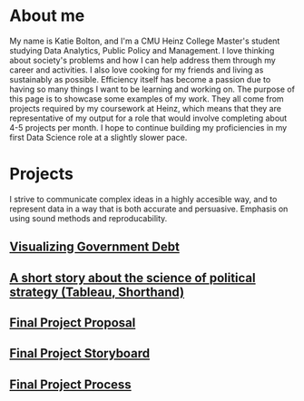 # About me
My name is Katie Bolton, and I'm a CMU Heinz College Master's student studying Data Analytics, Public Policy and Management. I love thinking about society's problems and how I can help address them through my career and activities. I also love cooking for my friends and living as sustainably as possible. Efficiency itself has become a passion due to having so many things I want to be learning and working on. The purpose of this page is to showcase some examples of my work. They all come from projects required by my coursework at Heinz, which means that they are representative of my output for a role that would involve completing about 4-5 projects per month. I hope to continue building my proficiencies in my first Data Science role at a slightly slower pace. 

# Projects
I strive to communicate complex ideas in a highly accesible way, and to represent data in a way that is both accurate and persuasive. Emphasis on using sound methods and reproducability. 

## [Visualizing Government Debt](/GovDebtViz.md)
## [A short story about the science of political strategy (Tableau, Shorthand)](https://carnegiemellon.shorthandstories.com/winning-elections/index.html)
## [Final Project Proposal](/KB_final_project.md)
## [Final Project Storyboard](/Final_project_storyboard.md)
## [Final Project Process](/final_project_process.md)



